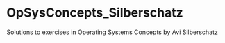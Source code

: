 # OpSysConcepts_Silberschatz
Solutions to exercises in Operating Systems Concepts by Avi Silberschatz
